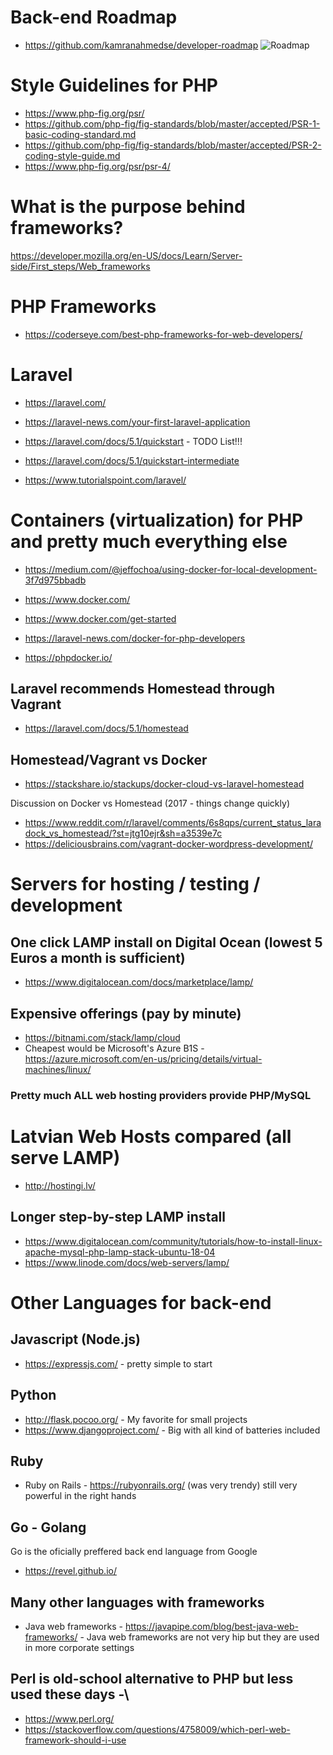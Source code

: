 # Back-end Roadmap

* https://github.com/kamranahmedse/developer-roadmap 
![Roadmap](https://github.com/kamranahmedse/developer-roadmap/raw/master/images/backend.png)

# Style Guidelines for PHP
* https://www.php-fig.org/psr/
* https://github.com/php-fig/fig-standards/blob/master/accepted/PSR-1-basic-coding-standard.md
* https://github.com/php-fig/fig-standards/blob/master/accepted/PSR-2-coding-style-guide.md
* https://www.php-fig.org/psr/psr-4/

# What is the purpose behind frameworks?

https://developer.mozilla.org/en-US/docs/Learn/Server-side/First_steps/Web_frameworks
# PHP Frameworks 

* https://coderseye.com/best-php-frameworks-for-web-developers/

# Laravel
* https://laravel.com/

* https://laravel-news.com/your-first-laravel-application
* https://laravel.com/docs/5.1/quickstart - TODO List!!!
* https://laravel.com/docs/5.1/quickstart-intermediate
* https://www.tutorialspoint.com/laravel/

# Containers (virtualization) for PHP and pretty much everything else
* https://medium.com/@jeffochoa/using-docker-for-local-development-3f7d975bbadb

* https://www.docker.com/
* https://www.docker.com/get-started
* https://laravel-news.com/docker-for-php-developers
* https://phpdocker.io/

## Laravel recommends Homestead through Vagrant
* https://laravel.com/docs/5.1/homestead

## Homestead/Vagrant vs Docker
* https://stackshare.io/stackups/docker-cloud-vs-laravel-homestead

Discussion on Docker vs Homestead (2017 - things change quickly)
* https://www.reddit.com/r/laravel/comments/6s8qps/current_status_laradock_vs_homestead/?st=jtg10ejr&sh=a3539e7c
* https://deliciousbrains.com/vagrant-docker-wordpress-development/

# Servers for hosting / testing / development
## One click LAMP install on Digital Ocean (lowest 5 Euros a month is sufficient)
* https://www.digitalocean.com/docs/marketplace/lamp/

## Expensive offerings (pay by minute)
* https://bitnami.com/stack/lamp/cloud
* Cheapest would be Microsoft's Azure B1S - https://azure.microsoft.com/en-us/pricing/details/virtual-machines/linux/

### Pretty much ALL web hosting providers provide PHP/MySQL 

# Latvian Web Hosts compared (all serve LAMP)
* http://hostingi.lv/


## Longer step-by-step LAMP install
* https://www.digitalocean.com/community/tutorials/how-to-install-linux-apache-mysql-php-lamp-stack-ubuntu-18-04
* https://www.linode.com/docs/web-servers/lamp/


# Other Languages for back-end

## Javascript (Node.js)

* https://expressjs.com/ - pretty simple to start 

## Python
* http://flask.pocoo.org/ - My favorite for small projects
* https://www.djangoproject.com/ - Big with all kind of batteries included

## Ruby
* Ruby on Rails - https://rubyonrails.org/  (was very trendy) still very powerful in the right hands

## Go - Golang
Go is the oficially preffered back end language from Google
* https://revel.github.io/

## Many other languages with frameworks
* Java web frameworks - https://javapipe.com/blog/best-java-web-frameworks/  - Java web frameworks are not very hip but they are used in more corporate settings

## Perl is old-school alternative to PHP but less used these days -\
* https://www.perl.org/
* https://stackoverflow.com/questions/4758009/which-perl-web-framework-should-i-use
